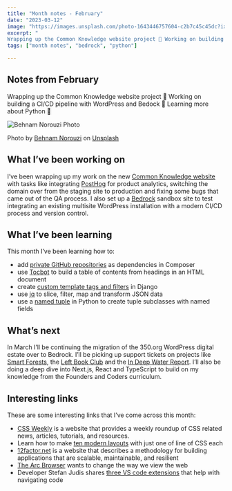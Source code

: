 ```yaml
---
title: "Month notes - February"
date: "2023-03-12"
image: "https://images.unsplash.com/photo-1643446757604-c2b7c45c45dc?ixlib=rb-4.0.3&ixid=MnwxMjA3fDB8MHxwaG90by1wYWdlfHx8fGVufDB8fHx8&auto=format&fit=crop&w=928&q=80"
excerpt: "
Wrapping up the Common Knowledge website project 🎁 Working on building a CI/CD pipeline with WordPress and Bedock 🔧 Learning more about Python 🐍"
tags: ["month notes", "bedrock", "python"]

---
```


<article>

<h1> Notes from February </h1>

<p>Wrapping up the Common Knowledge website project 🎁 Working on building a CI/CD pipeline with WordPress and Bedock 🔧 Learning more about Python 🐍</p>

<img src="https://images.unsplash.com/photo-1643446757604-c2b7c45c45dc?ixlib=rb-4.0.3&ixid=MnwxMjA3fDB8MHxwaG90by1wYWdlfHx8fGVufDB8fHx8&auto=format&fit=crop&w=928&q=80" alt="Behnam Norouzi Photo" />

<p>Photo by <a href="https://unsplash.com/@behy_studio?utm_source=unsplash&utm_medium=referral&utm_content=creditCopyText">Behnam Norouzi</a> on <a href="https://unsplash.com/photos/hDuNk0ubnAw?utm_source=unsplash&utm_medium=referral&utm_content=creditCopyText">Unsplash</a></p>

<h2> What I’ve been working on </h2>

<p>I’ve been wrapping up my work on the new <a href="https://commonknowledge.coop/">Common Knowledge website</a> with tasks like integrating <a href="https://posthog.com/">PostHog</a> for product analytics, switching the domain over from the staging site to production and fixing some bugs that came out of the QA process. I also set up a <a href="https://roots.io/bedrock/">Bedrock</a> sandbox site to test integrating an existing multisite WordPress installation with a modern CI/CD process and version control.</p>

<h2> What I’ve been learning </h2>

<p>This month I’ve been learning how to:</p>

<ul>
  <li>add <a href="https://kraftner.com/en/blog/handling-authentication-with-composer-and-private-github-repositories/">private GitHub repositories</a> as dependencies in Composer</li>
  <li>use <a href="https://github.com/tscanlin/tocbot">Tocbot</a> to build a table of contents from headings in an HTML document</li>
  <li>create <a href="https://docs.djangoproject.com/en/4.1/howto/custom-template-tags/">custom template tags and filters</a> in Django</li>
  <li>use <a href="https://stedolan.github.io/jq/">jq</a> to slice, filter, map and transform JSON data</li>
  <li>use a <a href="https://realpython.com/python-namedtuple/">named tuple</a> in Python to create tuple subclasses with named fields</li>
</ul>

<h2> What’s next </h2>

<p>In March I’ll be continuing the migration of the 350.org WordPress digital estate over to Bedrock. I’ll be picking up support tickets on projects like <a href="https://atlas.smartforests.net/en-gb/">Smart Forests</a>, the <a href="https://leftbookclub.com/">Left Book Club</a> and the <a href="https://in-deep-water.vercel.app/">In Deep Water Report</a>. I’ll also be doing a deep dive into Next.js, React and TypeScript to build on my knowledge from the Founders and Coders curriculum.</p>

<h2> Interesting links </h2>

<p>These are some interesting links that I’ve come across this month:</p>

<ul>
  <li><a href="https://css-weekly.com/">CSS Weekly</a> is a website that provides a weekly roundup of CSS related news, articles, tutorials, and resources.</li>
  <li>Learn how to make <a href="https://web.dev/one-line-layouts/">ten modern layouts</a> with just one of line of CSS each</li>
  <li><a href="https://12factor.net/">12factor.net</a> is a website that describes a methodology for building applications that are scalable, maintainable, and resilient</li>
  <li><a href="https://arc.net/">The Arc Browser</a> wants to change the way we view the web</li>
  <li>Developer Stefan Judis shares <a href="https://www.stefanjudis.com/blog/vs-code-extensions-to-ease-navigating-code/">three VS code extensions</a> that help with navigating code</li>
</ul>

</article>
